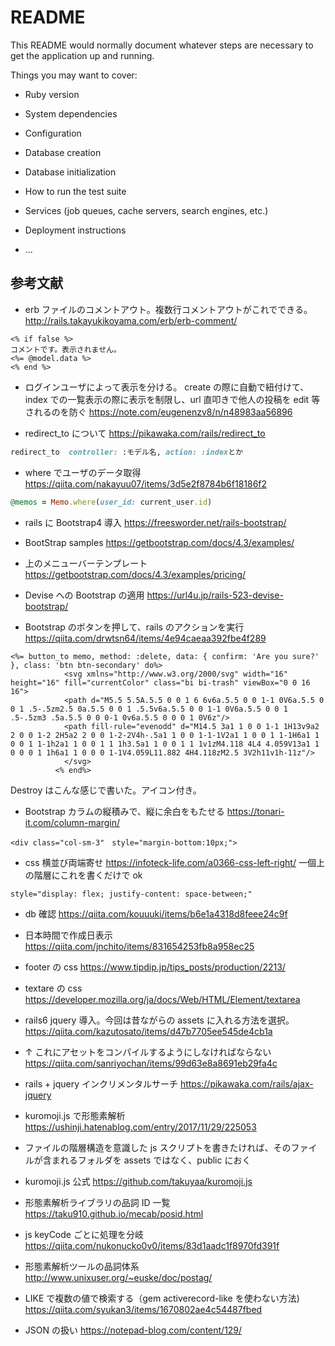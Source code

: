# README

This README would normally document whatever steps are necessary to get the
application up and running.

Things you may want to cover:

- Ruby version

- System dependencies

- Configuration

- Database creation

- Database initialization

- How to run the test suite

- Services (job queues, cache servers, search engines, etc.)

- Deployment instructions

- ...

## 参考文献

- erb ファイルのコメントアウト。複数行コメントアウトがこれでできる。 http://rails.takayukikoyama.com/erb/erb-comment/

```erb
<% if false %>
コメントです。表示されません。
<%= @model.data %>
<% end %>
```

- ログインユーザによって表示を分ける。 create の際に自動で紐付けて、index での一覧表示の際に表示を制限し、url 直叩きで他人の投稿を edit 等されるのを防ぐ https://note.com/eugenenzv8/n/n48983aa56896

- redirect_to について https://pikawaka.com/rails/redirect_to

```rb
redirect_to  controller: :モデル名, action: :indexとか
```

- where でユーザのデータ取得 https://qiita.com/nakayuu07/items/3d5e2f8784b6f18186f2

```rb
@memos = Memo.where(user_id: current_user.id)
```

- rails に Bootstrap4 導入 https://freesworder.net/rails-bootstrap/

- BootStrap samples https://getbootstrap.com/docs/4.3/examples/

- 上のメニューバーテンプレート https://getbootstrap.com/docs/4.3/examples/pricing/

- Devise への Bootstrap の適用 https://url4u.jp/rails-523-devise-bootstrap/

- Bootstrap のボタンを押して、rails のアクションを実行 https://qiita.com/drwtsn64/items/4e94caeaa392fbe4f289

```erb
<%= button_to memo, method: :delete, data: { confirm: 'Are you sure?' }, class: 'btn btn-secondary' do%>
            <svg xmlns="http://www.w3.org/2000/svg" width="16" height="16" fill="currentColor" class="bi bi-trash" viewBox="0 0 16 16">
            <path d="M5.5 5.5A.5.5 0 0 1 6 6v6a.5.5 0 0 1-1 0V6a.5.5 0 0 1 .5-.5zm2.5 0a.5.5 0 0 1 .5.5v6a.5.5 0 0 1-1 0V6a.5.5 0 0 1 .5-.5zm3 .5a.5.5 0 0 0-1 0v6a.5.5 0 0 0 1 0V6z"/>
            <path fill-rule="evenodd" d="M14.5 3a1 1 0 0 1-1 1H13v9a2 2 0 0 1-2 2H5a2 2 0 0 1-2-2V4h-.5a1 1 0 0 1-1-1V2a1 1 0 0 1 1-1H6a1 1 0 0 1 1-1h2a1 1 0 0 1 1 1h3.5a1 1 0 0 1 1 1v1zM4.118 4L4 4.059V13a1 1 0 0 0 1 1h6a1 1 0 0 0 1-1V4.059L11.882 4H4.118zM2.5 3V2h11v1h-11z"/>
            </svg>
          <% end%>
```

Destroy はこんな感じで書いた。アイコン付き。

- Bootstrap カラムの縦積みで、縦に余白をもたせる https://tonari-it.com/column-margin/

```erb
<div class="col-sm-3"　style="margin-bottom:10px;">
```

- css 横並び両端寄せ https://infoteck-life.com/a0366-css-left-right/
  一個上の階層にこれを書くだけで ok

```html
style="display: flex; justify-content: space-between;"
```

- db 確認 https://qiita.com/kouuuki/items/b6e1a4318d8feee24c9f

- 日本時間で作成日表示 https://qiita.com/jnchito/items/831654253fb8a958ec25

- footer の css https://www.tipdip.jp/tips_posts/production/2213/

- textare の css https://developer.mozilla.org/ja/docs/Web/HTML/Element/textarea

- rails6 jquery 導入。今回は昔ながらの assets に入れる方法を選択。 https://qiita.com/kazutosato/items/d47b7705ee545de4cb1a

- ↑ これにアセットをコンパイルするようにしなければならない https://qiita.com/sanriyochan/items/99d63e8a8691eb29fa4c

- rails + jquery インクリメンタルサーチ https://pikawaka.com/rails/ajax-jquery

- kuromoji.js で形態素解析 https://ushinji.hatenablog.com/entry/2017/11/29/225053

- ファイルの階層構造を意識した js スクリプトを書きたければ、そのファイルが含まれるフォルダを assets ではなく、public におく

- kuromoji.js 公式 https://github.com/takuyaa/kuromoji.js

- 形態素解析ライブラリの品詞 ID 一覧 https://taku910.github.io/mecab/posid.html

- js keyCode ごとに処理を分岐 https://qiita.com/nukonucko0v0/items/83d1aadc1f8970fd391f

- 形態素解析ツールの品詞体系 http://www.unixuser.org/~euske/doc/postag/

- LIKE で複数の値で検索する（gem activerecord-like を使わない方法) https://qiita.com/syukan3/items/1670802ae4c54487fbed

- JSON の扱い https://notepad-blog.com/content/129/
